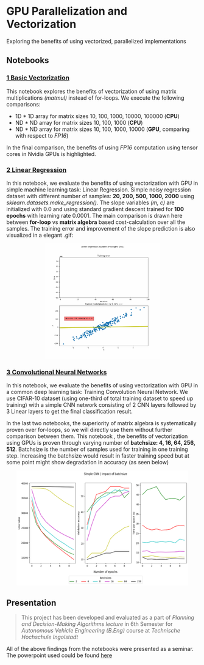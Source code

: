 # GPU Parallelization and Vectorization
Exploring the benefits of using vectorized, parallelized implementations

## Notebooks

### **[1 Basic Vectorization](01_basic_vectorization.ipynb)**
This notebook explores the benefits of vectorization of using matrix multiplications _(matmul)_ instead of for-loops. We execute the following comparisons:
- 1D * 1D array for matrix sizes 10, 100, 1000, 10000, 100000 (**CPU**)
- ND * ND array for matrix sizes 10, 100, 1000 (**CPU**)
- ND * ND array for matrix sizes 10, 100, 1000, 10000 (**GPU**, comparing with respect to _FP16_)

In the final comparison, the benefits of using _FP16_ computation using tensor cores in Nvidia GPUs is highlighted.

    
### **[2 Linear Regression](02_linear_regression.ipynb)**
In this notebook, we evaluate the benefits of using vectorization with GPU in simple machine learning task: Linear Regression. Simple noisy regression dataset with different number of samples: **20, 200, 500, 1000, 2000** using _sklearn.datasets.make_regression()_. The slope variables _(m, c)_ are initialized with 0.0 and using standard gradient descent trained for **100 epochs** with learning rate 0.0001. The main comparison is drawn here between **for-loop** vs **matrix algebra** based cost-calculation over all the samples. The training error and improvement of the slope prediction is also visualized in a elegant .gif:

<center><img src="linear_regress_forloop.gif" width="300" height="300"/></center>

### **[3 Convolutional Neural Networks](03_CNN.ipynb)**
In this notebook, we evaluate the benefits of using vectorization with GPU in a common deep learning task: Training Convolution Neural Network. We use CIFAR-10 dataset (using one-third of total training dataset to speed up training) with a simple CNN network consisting of 2 CNN layers followed by 3 Linear layers to get the final classification result.

In the last two notebooks, the superiority of matrix algebra is systematically proven over for-loops, so we will directly use them without further comparison between them. This notebook , the benefits of vectorization using GPUs is proven through varying number of **batchsize: 4, 16, 64, 256, 512**. Batchsize is the number of samples used for training in one training step. Increasing the batchsize would result in faster training speed but at some point might show degradation in accuracy (as seen below)
<center><img src="cnn_results.png" width="450" height="300"/></center>

## Presentation
> This project has been developed and evaluated as a part of *Planning and Decision-Making Algorithms lecture* in 6th Semester for *Autonomous Vehicle Engineering (B.Eng)* course  at *Technische Hochschule Ingolstadt*

All of the above findings from the notebooks were presented as a seminar. The powerpoint used could be found [here](Vishal_PDMA_final_presentation.pdf)